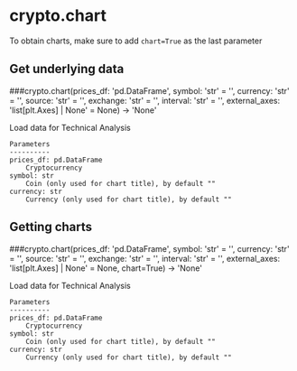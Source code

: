 # crypto.chart

To obtain charts, make sure to add `chart=True` as the last parameter

## Get underlying data 
###crypto.chart(prices_df: 'pd.DataFrame', symbol: 'str' = '', currency: 'str' = '', source: 'str' = '', exchange: 'str' = '', interval: 'str' = '', external_axes: 'list[plt.Axes] | None' = None) -> 'None'

Load data for Technical Analysis

    Parameters
    ----------
    prices_df: pd.DataFrame
        Cryptocurrency
    symbol: str
        Coin (only used for chart title), by default ""
    currency: str
        Currency (only used for chart title), by default ""

## Getting charts 
###crypto.chart(prices_df: 'pd.DataFrame', symbol: 'str' = '', currency: 'str' = '', source: 'str' = '', exchange: 'str' = '', interval: 'str' = '', external_axes: 'list[plt.Axes] | None' = None, chart=True) -> 'None'

Load data for Technical Analysis

    Parameters
    ----------
    prices_df: pd.DataFrame
        Cryptocurrency
    symbol: str
        Coin (only used for chart title), by default ""
    currency: str
        Currency (only used for chart title), by default ""

